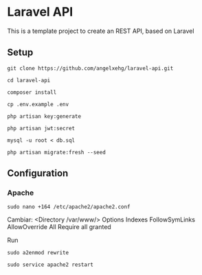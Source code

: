 # Laravel API

This is a template project to create an REST API, based on Laravel

## Setup

`git clone https://github.com/angelxehg/laravel-api.git`

`cd laravel-api`

`composer install`

`cp .env.example .env`

`php artisan key:generate`

`php artisan jwt:secret`

`mysql -u root < db.sql`

`php artisan migrate:fresh --seed`

## Configuration

### Apache

`sudo nano +164 /etc/apache2/apache2.conf`

Cambiar:
<Directory /var/www/>
Options Indexes FollowSymLinks
AllowOverride All
Require all granted

Run

`sudo a2enmod rewrite`

`sudo service apache2 restart`